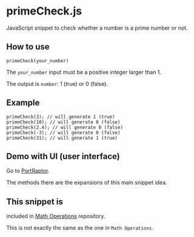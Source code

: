 # primeCheck.js
JavaScript snippet to check whether a number is a prime number or not.

## How to use
```
primeCheck(your_number)
```
The `your_number` input must be a positive integer larger than 1.

The output is `number`: 1 (true) or 0 (false).

## Example

```
primeCheck(3); // will generate 1 (true)
primeCheck(10); // will generate 0 (false)
primeCheck(2.4); // will generate 0 (false)
primeCheck(-3); // will generate 0 (false)
primeCheck(31); // will generate 1 (true)
```

## Demo with UI (user interface)
Go to <a href="http://portraptor.johanpaul.net/2014/04/prime-number-checker.html" target="_blank" title="new window">PortRaptor</a>.

The methods there are the expansions of this main snippet idea.

## This snippet is
included in <a href="https://github.com/monkeyraptor/math_operation" target="_blank" title="new window">Math Operations</a> repository.

This is not exactly the same as the one in `Math Operations`.
